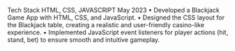 Tech Stack HTML, CSS, JAVASCRIPT May 2023
• Developed a Blackjack Game App with HTML, CSS, and JavaScript.
• Designed the CSS layout for the Blackjack table, creating a realistic and user-friendly casino-like experience.
• Implemented JavaScript event listeners for player actions (hit, stand, bet) to ensure smooth and intuitive gameplay.
